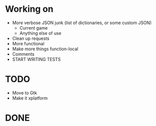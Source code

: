 # Working on
- More verbose JSON junk (list of dictionaries, or some custom JSON)
    - Current game
    - Anything else of use
- Clean up requests
- More functional
- Make more things function-local
- Comments
- START WRITING TESTS

# TODO
- Move to Gtk
- Make it xplatform

# DONE
